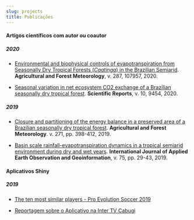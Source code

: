 ```yaml
---
slug: projects
title: Publicações
---
```


#### **Artigos científicos com autor ou coautor**

##### 2020

* [Environmental and biophysical controls of evapotranspiration from Seasonally Dry Tropical Forests (*Caatinga*) in the Brazilian Semiarid](https://doi.org/10.1016/j.agrformet.2020.107957). **Agricultural and Forest Meteorology**, v. 287, 107957, 2020.

* [Seasonal variation in net ecosystem CO2 exchange of a Brazilian seasonally dry tropical forest](https://doi.org/10.1038/s41598-020-66415-w). **Scientific Reports**, v. 10, 9454, 2020.

##### 2019

* [Closure and partitioning of the energy balance in a preserved area of a Brazilian seasonally dry tropical forest](https://doi.org/10.1016/j.agrformet.2019.03.018). **Agricultural and Forest Meteorology**. v. 271, pp. 398-412, 2019.

* [Basin scale rainfall-evapotranspiration dynamics in a tropical semiarid environment during dry and wet years](https://doi.org/10.1016/j.jag.2018.10.007). **International Journal of Applied Earth Observation and Geoinformation**, v. 75, pp. 29-43, 2019. 

#### **Aplicativos Shiny**

##### 2019

* [The ten most similar players - Pro Evolution Soccer 2019](https://thiago-valentim.shinyapps.io/project/)

* [Reportagem sobre o Aplicativo na Inter TV Cabugi](https://globoplay.globo.com/v/8513019/programa/?s=8276s)



